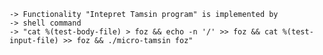 
    -> Functionality "Intepret Tamsin program" is implemented by
    -> shell command
    -> "cat %(test-body-file) > foz && echo -n '/' >> foz && cat %(test-input-file) >> foz && ./micro-tamsin foz"

